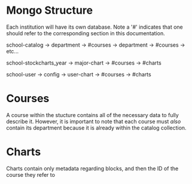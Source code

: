 # Mongo Structure
Each institution will have its own database. Note a '#' indicates that one should
refer to the corresponding section in this documentation.

school-catalog
    -> department
        -> #courses
    -> department
        -> #courses
    -> etc...

school-stockcharts_year
    -> major-chart
        -> #courses
    -> #charts 

school-user
    -> config
    -> user-chart 
        -> #courses
    -> #charts

# Courses
A course within the stucture contains all of the necessary data to fully describe
it. However, it is important to note that each course must *also* contain its
department because it is already within the catalog collection.

# Charts
Charts contain only metadata regarding blocks, and then the ID of the course they
refer to
